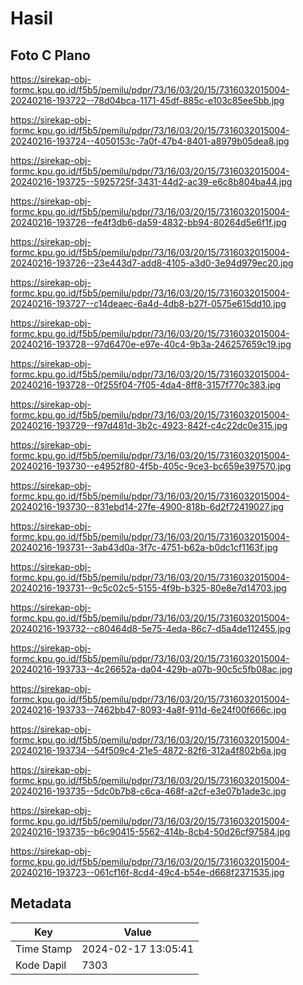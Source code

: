 # Hasil

## Foto C Plano

https://sirekap-obj-formc.kpu.go.id/f5b5/pemilu/pdpr/73/16/03/20/15/7316032015004-20240216-193722--78d04bca-1171-45df-885c-e103c85ee5bb.jpg

https://sirekap-obj-formc.kpu.go.id/f5b5/pemilu/pdpr/73/16/03/20/15/7316032015004-20240216-193724--4050153c-7a0f-47b4-8401-a8979b05dea8.jpg

https://sirekap-obj-formc.kpu.go.id/f5b5/pemilu/pdpr/73/16/03/20/15/7316032015004-20240216-193725--5925725f-3431-44d2-ac39-e6c8b804ba44.jpg

https://sirekap-obj-formc.kpu.go.id/f5b5/pemilu/pdpr/73/16/03/20/15/7316032015004-20240216-193726--fe4f3db6-da59-4832-bb94-80264d5e6f1f.jpg

https://sirekap-obj-formc.kpu.go.id/f5b5/pemilu/pdpr/73/16/03/20/15/7316032015004-20240216-193726--23e443d7-add8-4105-a3d0-3e94d979ec20.jpg

https://sirekap-obj-formc.kpu.go.id/f5b5/pemilu/pdpr/73/16/03/20/15/7316032015004-20240216-193727--c14deaec-6a4d-4db8-b27f-0575e615dd10.jpg

https://sirekap-obj-formc.kpu.go.id/f5b5/pemilu/pdpr/73/16/03/20/15/7316032015004-20240216-193728--97d6470e-e97e-40c4-9b3a-246257659c19.jpg

https://sirekap-obj-formc.kpu.go.id/f5b5/pemilu/pdpr/73/16/03/20/15/7316032015004-20240216-193728--0f255f04-7f05-4da4-8ff8-3157f770c383.jpg

https://sirekap-obj-formc.kpu.go.id/f5b5/pemilu/pdpr/73/16/03/20/15/7316032015004-20240216-193729--f97d481d-3b2c-4923-842f-c4c22dc0e315.jpg

https://sirekap-obj-formc.kpu.go.id/f5b5/pemilu/pdpr/73/16/03/20/15/7316032015004-20240216-193730--e4952f80-4f5b-405c-9ce3-bc659e397570.jpg

https://sirekap-obj-formc.kpu.go.id/f5b5/pemilu/pdpr/73/16/03/20/15/7316032015004-20240216-193730--831ebd14-27fe-4900-818b-6d2f72419027.jpg

https://sirekap-obj-formc.kpu.go.id/f5b5/pemilu/pdpr/73/16/03/20/15/7316032015004-20240216-193731--3ab43d0a-3f7c-4751-b62a-b0dc1cf1163f.jpg

https://sirekap-obj-formc.kpu.go.id/f5b5/pemilu/pdpr/73/16/03/20/15/7316032015004-20240216-193731--9c5c02c5-5155-4f9b-b325-80e8e7d14703.jpg

https://sirekap-obj-formc.kpu.go.id/f5b5/pemilu/pdpr/73/16/03/20/15/7316032015004-20240216-193732--c80464d8-5e75-4eda-86c7-d5a4de112455.jpg

https://sirekap-obj-formc.kpu.go.id/f5b5/pemilu/pdpr/73/16/03/20/15/7316032015004-20240216-193733--4c26652a-da04-429b-a07b-90c5c5fb08ac.jpg

https://sirekap-obj-formc.kpu.go.id/f5b5/pemilu/pdpr/73/16/03/20/15/7316032015004-20240216-193733--7462bb47-8093-4a8f-911d-6e24f00f666c.jpg

https://sirekap-obj-formc.kpu.go.id/f5b5/pemilu/pdpr/73/16/03/20/15/7316032015004-20240216-193734--54f509c4-21e5-4872-82f6-312a4f802b6a.jpg

https://sirekap-obj-formc.kpu.go.id/f5b5/pemilu/pdpr/73/16/03/20/15/7316032015004-20240216-193735--5dc0b7b8-c6ca-468f-a2cf-e3e07b1ade3c.jpg

https://sirekap-obj-formc.kpu.go.id/f5b5/pemilu/pdpr/73/16/03/20/15/7316032015004-20240216-193735--b6c90415-5562-414b-8cb4-50d26cf97584.jpg

https://sirekap-obj-formc.kpu.go.id/f5b5/pemilu/pdpr/73/16/03/20/15/7316032015004-20240216-193723--061cf16f-8cd4-49c4-b54e-d668f2371535.jpg


## Metadata

| Key        | Value               |
| ---------- | ------------------- |
| Time Stamp | 2024-02-17 13:05:41 |
| Kode Dapil | 7303                |



